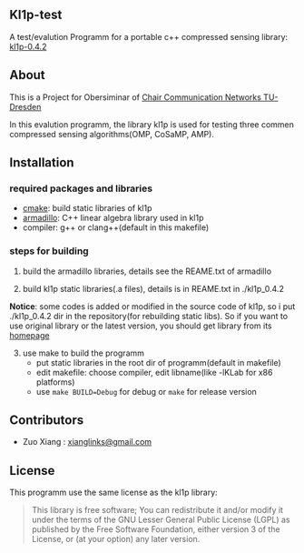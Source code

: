 ## Kl1p-test

A test/evalution Programm for a portable c++ compressed sensing library: [kl1p-0.4.2](http://kl1p.sourceforge.net/home.html) 

## About

This is a Project for Obersiminar of [Chair Communication Networks TU-Dresden](https://cn.ifn.et.tu-dresden.de/)

In this evalution programm, the library kl1p is used for testing three commen compressed sensing algorithms(OMP, CoSaMP, AMP). 

## Installation

### required packages and libraries
* [cmake](https://cmake.org/): build static libraries of kl1p
* [armadillo](http://arma.sourceforge.net/): C++ linear algebra library used in kl1p
* compiler: g++ or clang++(default in this  makefile)

### steps for building

1. build the armadillo libraries, details see the REAME.txt of armadillo

2. build kl1p static libraries(.a files), details is in REAME.txt in ./kl1p_0.4.2

**Notice**: some codes is added or modified in the source code of kl1p, so i put ./kl1p_0.4.2 dir in the repository(for rebuilding static libs). So if you want
to use original library or the latest version, you should get library from its [homepage](http://kl1p.sourceforge.net/home.html)

3. use make to build the programm
    * put static libraries in the root dir of programm(default in makefile)
    * edit makefile: choose compiler, edit libname(like -lKLab for x86 platforms)
    * use `make BUILD=Debug` for debug or `make` for release version

## Contributors

* Zuo Xiang : xianglinks@gmail.com

## License

This programm use the same license as the kl1p library: 
> This library is free software; You can redistribute it and/or modify it under the terms of the GNU Lesser General Public License (LGPL) as published by the Free Software Foundation, either version 3 of the License, or (at your option) any later version.
